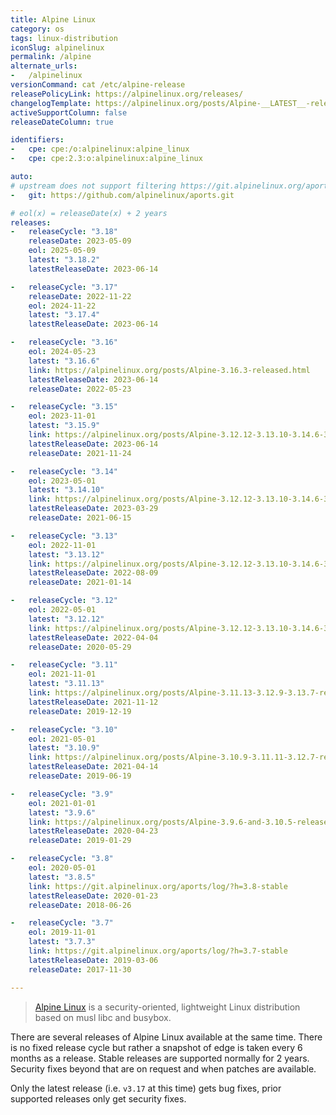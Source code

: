 ```yaml
---
title: Alpine Linux
category: os
tags: linux-distribution
iconSlug: alpinelinux
permalink: /alpine
alternate_urls:
-   /alpinelinux
versionCommand: cat /etc/alpine-release
releasePolicyLink: https://alpinelinux.org/releases/
changelogTemplate: https://alpinelinux.org/posts/Alpine-__LATEST__-released.html
activeSupportColumn: false
releaseDateColumn: true

identifiers:
-   cpe: cpe:/o:alpinelinux:alpine_linux
-   cpe: cpe:2.3:o:alpinelinux:alpine_linux

auto:
# upstream does not support filtering https://git.alpinelinux.org/aports
-   git: https://github.com/alpinelinux/aports.git

# eol(x) = releaseDate(x) + 2 years
releases:
-   releaseCycle: "3.18"
    releaseDate: 2023-05-09
    eol: 2025-05-09
    latest: "3.18.2"
    latestReleaseDate: 2023-06-14

-   releaseCycle: "3.17"
    releaseDate: 2022-11-22
    eol: 2024-11-22
    latest: "3.17.4"
    latestReleaseDate: 2023-06-14

-   releaseCycle: "3.16"
    eol: 2024-05-23
    latest: "3.16.6"
    link: https://alpinelinux.org/posts/Alpine-3.16.3-released.html
    latestReleaseDate: 2023-06-14
    releaseDate: 2022-05-23

-   releaseCycle: "3.15"
    eol: 2023-11-01
    latest: "3.15.9"
    link: https://alpinelinux.org/posts/Alpine-3.12.12-3.13.10-3.14.6-3.15.4-released.html
    latestReleaseDate: 2023-06-14
    releaseDate: 2021-11-24

-   releaseCycle: "3.14"
    eol: 2023-05-01
    latest: "3.14.10"
    link: https://alpinelinux.org/posts/Alpine-3.12.12-3.13.10-3.14.6-3.15.4-released.html
    latestReleaseDate: 2023-03-29
    releaseDate: 2021-06-15

-   releaseCycle: "3.13"
    eol: 2022-11-01
    latest: "3.13.12"
    link: https://alpinelinux.org/posts/Alpine-3.12.12-3.13.10-3.14.6-3.15.4-released.html
    latestReleaseDate: 2022-08-09
    releaseDate: 2021-01-14

-   releaseCycle: "3.12"
    eol: 2022-05-01
    latest: "3.12.12"
    link: https://alpinelinux.org/posts/Alpine-3.12.12-3.13.10-3.14.6-3.15.4-released.html
    latestReleaseDate: 2022-04-04
    releaseDate: 2020-05-29

-   releaseCycle: "3.11"
    eol: 2021-11-01
    latest: "3.11.13"
    link: https://alpinelinux.org/posts/Alpine-3.11.13-3.12.9-3.13.7-released.html
    latestReleaseDate: 2021-11-12
    releaseDate: 2019-12-19

-   releaseCycle: "3.10"
    eol: 2021-05-01
    latest: "3.10.9"
    link: https://alpinelinux.org/posts/Alpine-3.10.9-3.11.11-3.12.7-released.html
    latestReleaseDate: 2021-04-14
    releaseDate: 2019-06-19

-   releaseCycle: "3.9"
    eol: 2021-01-01
    latest: "3.9.6"
    link: https://alpinelinux.org/posts/Alpine-3.9.6-and-3.10.5-released.html
    latestReleaseDate: 2020-04-23
    releaseDate: 2019-01-29

-   releaseCycle: "3.8"
    eol: 2020-05-01
    latest: "3.8.5"
    link: https://git.alpinelinux.org/aports/log/?h=3.8-stable
    latestReleaseDate: 2020-01-23
    releaseDate: 2018-06-26

-   releaseCycle: "3.7"
    eol: 2019-11-01
    latest: "3.7.3"
    link: https://git.alpinelinux.org/aports/log/?h=3.7-stable
    latestReleaseDate: 2019-03-06
    releaseDate: 2017-11-30

---
```


> [Alpine Linux](https://alpinelinux.org/) is a security-oriented, lightweight Linux distribution
> based on musl libc and busybox.

There are several releases of Alpine Linux available at the same time. There is no fixed release
cycle but rather a snapshot of edge is taken every 6 months as a release. Stable releases are
supported normally for 2 years. Security fixes beyond that are on request and when patches are
available.

Only the latest release (i.e. `v3.17` at this time) gets bug fixes, prior supported releases only
get security fixes.
